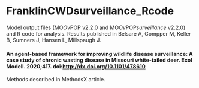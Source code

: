 # FranklinCWDsurveillance_Rcode
Model output files (MO*Ov*POP v2.2.0 and MO*Ov*POP*surveillance* v2.2.0) and R code for analysis.
Results published in Belsare A, Gompper M, Keller B, Sumners J, Hansen L, Millspaugh J.
#### An agent-based framework for improving wildlife disease surveillance: A case study of chronic wasting disease in Missouri white-tailed deer. Ecol Modell. 2020;417. doi:http://dx.doi.org/10.1101/478610
Methods described in MethodsX article.
